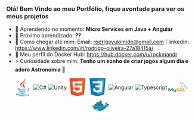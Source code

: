 

### Olá! Bem Vindo ao meu Portfólio, fique avontade para ver os meus projetos

- 📖 Aprendendo no momento: <strong>Micro Services em Java + Angular</strong>
- 🌱 Próximo aprendizado: <strong>??</strong>
- 📱 Como chegar até mim: Email: rodrigoyukimide@gmail.com | linkedin: https://www.linkedin.com/in/rodrigo-oliveira-27a18415a/
- 🐳 Meu perfil do Docker Hub:  https://hub.docker.com/u/rockmandr
- ⚡ Curiosidade sobre mim: <strong> Tenho um sonho de criar jogos algum dia e adoro Astronomia </strong> 🔭
  
<div style="display: inline_block" align="center">
  <img align="center" alt="java" height="50" width="50" src="https://raw.githubusercontent.com/devicons/devicon/master/icons/java/java-original.svg">
  <img align="center" alt="C#" height="50" width="50" src="https://cdn.icon-icons.com/icons2/2415/PNG/512/csharp_original_logo_icon_146578.png">  
  <img align="center" alt="Unity" height="50" width="50" src="https://cdn-icons-png.flaticon.com/512/5969/5969294.png">
  <img align="center" alt="HTML" height="50" width="50" src="https://raw.githubusercontent.com/devicons/devicon/master/icons/html5/html5-original.svg">
  <img align="center" alt="CSS" height="50" width="50" src="https://raw.githubusercontent.com/devicons/devicon/master/icons/css3/css3-original.svg">
  <img align="center" alt="Angular" height="50" width="50" src="https://cdn3.iconfinder.com/data/icons/logos-and-brands-adobe/512/21_Angular-512.png">
  <img align="center" alt="Typescript" height="50" width="50" src="https://cdn.icon-icons.com/icons2/2107/PNG/512/file_type_typescript_official_icon_130107.png">
  <img align="center" alt="Maven" height="50" width="50" src="https://raw.githubusercontent.com/devicons/devicon/master/icons/mysql/mysql-original-wordmark.svg">
  <img align="center" alt="docker" height="50" width="50" src="https://raw.githubusercontent.com/devicons/devicon/master/icons/docker/docker-original.svg">
  
</div>
